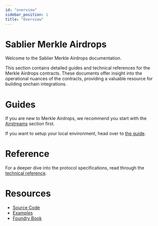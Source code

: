 ```yaml
---
id: "overview"
sidebar_position: 1
title: "Overview"
---
```


# Sablier Merkle Airdrops

Welcome to the Sablier Merkle Airdrops documentation.

This section contains detailed guides and technical references for the Merkle Airdrops contracts. These documents offer
insight into the operational nuances of the contracts, providing a valuable resource for building onchain integrations.

# Guides

If you are new to Merkle Airdrops, we recommend you start with the [Airstreams](/concepts/merkle-airdrops) section
first.

If you want to setup your local environment, head over to [the guide](/guides/airdrops/examples/local-environment).

# Reference

For a deeper dive into the protocol specifications, read through the
[technical reference](/reference/airdrops/diagrams).

# Resources

- [Source Code](https://github.com/sablier-labs/airdrops/tree/release)
- [Examples](https://github.com/sablier-labs/examples/tree/main/airdrops/)
- [Foundry Book](https://book.getfoundry.sh/)
